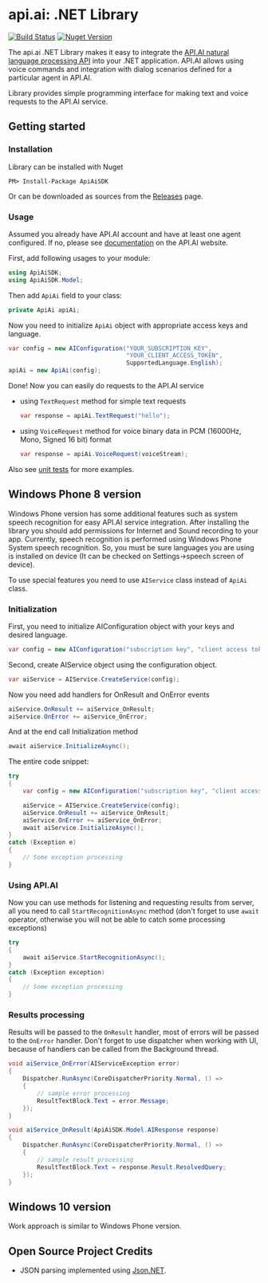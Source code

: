 api.ai: .NET Library
==============

[![Build Status](https://travis-ci.org/api-ai/api-ai-net.svg?branch=master)](https://travis-ci.org/api-ai/api-ai-net)
[![Nuget Version](https://img.shields.io/nuget/v/ApiAiSDK.svg)](https://www.nuget.org/packages/ApiAiSDK/)

The api.ai .NET Library makes it easy to integrate the [API.AI natural language processing API](http://api.ai) into your .NET application. API.AI allows using voice commands and integration with dialog scenarios defined for a particular agent in API.AI.

Library provides simple programming interface for making text and voice requests to the API.AI service. 

## Getting started

### Installation
Library can be installed with Nuget
```
PM> Install-Package ApiAiSDK
```

Or can be downloaded as sources from the [Releases](https://github.com/api-ai/api-ai-net/releases) page.

### Usage

Assumed you already have API.AI account and have at least one agent configured. If no, please see [documentation](http://api.ai/docs/index.html) on the API.AI website.

First, add following usages to your module:
```csharp
using ApiAiSDK;
using ApiAiSDK.Model;
```

Then add `ApiAi` field to your class:
```csharp
private ApiAi apiAi;
```

Now you need to initialize `ApiAi` object with appropriate access keys and language.
```csharp
var config = new AIConfiguration("YOUR_SUBSCRIPTION_KEY", 
                                 "YOUR_CLIENT_ACCESS_TOKEN", 
                                 SupportedLanguage.English);
apiAi = new ApiAi(config);
```

Done! Now you can easily do requests to the API.AI service 
* using `TextRequest` method for simple text requests
    ```csharp
    var response = apiAi.TextRequest("hello");
    ```

* using `VoiceRequest` method for voice binary data in PCM (16000Hz, Mono, Signed 16 bit) format
    ```csharp
    var response = apiAi.VoiceRequest(voiceStream);
    ```

Also see [unit tests](https://github.com/api-ai/api-ai-net/blob/master/ApiAiSDK.Tests/ApiAiTest.cs) for more examples.

## Windows Phone 8 version

Windows Phone version has some additional features such as system speech recognition for easy API.AI service integration.
After installing the library you should add permissions for Internet and Sound recording to your app.
Currently, speech recognition is performed using Windows Phone System speech recognition. So, you must be sure languages you are using is installed on device (It can be checked on Settings->speech screen of device).

To use special features you need to use `AIService` class instead of `ApiAi` class. 

### Initialization 

First, you need to initialize AIConfiguration object with your keys and desired language.

```csharp
var config = new AIConfiguration("subscription key", "client access token", SupportedLanguage.English);
```

Second, create AIService object using the configuration object.

```csharp
var aiService = AIService.CreateService(config);
```

Now you need add handlers for OnResult and OnError events

```csharp
aiService.OnResult += aiService_OnResult;
aiService.OnError += aiService_OnError;
```

And at the end call Initialization method

```csharp
await aiService.InitializeAsync();
```

The entire code snippet:

```csharp
try
{
    var config = new AIConfiguration("subscription key", "client access token", SupportedLanguage.English);

    aiService = AIService.CreateService(config);
    aiService.OnResult += aiService_OnResult;
    aiService.OnError += aiService_OnError;
    await aiService.InitializeAsync();
}
catch (Exception e)
{
    // Some exception processing
}
```

### Using API.AI

Now you can use methods for listening and requesting results from server, all you need to call `StartRecognitionAsync` method (don't forget to use `await` operator, otherwise you will not be able to catch some processing exceptions)

```csharp
try
{
    await aiService.StartRecognitionAsync();
}
catch (Exception exception)
{
    // Some exception processing
}
```

### Results processing

Results will be passed to the `OnResult` handler, most of errors will be passed to the `OnError` handler. Don't forget to use dispatcher when working with UI, because of handlers can be called from the Background thread.

```csharp
void aiService_OnError(AIServiceException error)
{
    Dispatcher.RunAsync(CoreDispatcherPriority.Normal, () =>
    {
        // sample error processing
        ResultTextBlock.Text = error.Message;
    });
}

void aiService_OnResult(ApiAiSDK.Model.AIResponse response)
{
    Dispatcher.RunAsync(CoreDispatcherPriority.Normal, () =>
    {
        // sample result processing
        ResultTextBlock.Text = response.Result.ResolvedQuery;
    });
}
```

## Windows 10 version

Work approach is similar to Windows Phone version.

## Open Source Project Credits

* JSON parsing implemented using [Json.NET](http://www.newtonsoft.com/json).

